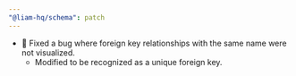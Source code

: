 ```yaml
---
"@liam-hq/schema": patch
---
```


- 🐛 Fixed a bug where foreign key relationships with the same name were not visualized.
  - Modified to be recognized as a unique foreign key.

